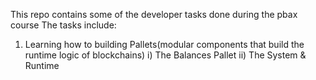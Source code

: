 This repo contains some of the developer tasks done during the pbax course
The tasks include:

1. Learning how to building Pallets(modular components that build the runtime logic of blockchains)
   i) The Balances Pallet
   ii) The System & Runtime
